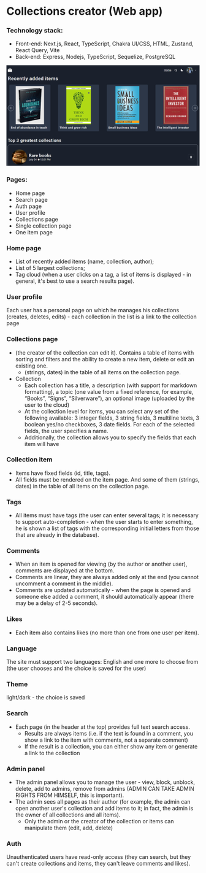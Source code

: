 # Сollections creator (Web app)

### Technology stack:

- Front-end: Next.js, React, TypeScript, Chakra UI/CSS, HTML, Zustand, React Query, Vite 
- Back-end: Express, Nodejs, TypeScript, Sequelize, PostgreSQL

![Image preview](https://github.com/Egor-Dubovik/collections-creator/blob/main/preview.png)

### Pages:

- Home page
- Search page
- Auth page
- User profile
- Collections page
- Single collection page
- One item page

### Home page

- List of recently added items (name, collection, author);
- List of 5 largest collections;
- Tag cloud (when a user clicks on a tag, a list of items is displayed - in general, it's best to use a search results page).

### User profile

Each user has a personal page on which he manages his collections (creates, deletes, edits) - each collection in the list is a link to the collection page

### Collections page

- (the creator of the collection can edit it). Contains a table of items with sorting and filters and the ability to create a new item, delete or edit an existing one.
  - (strings, dates) in the table of all items on the collection page.
- Collection
  - Each collection has a title, a description (with support for markdown formatting), a topic (one value from a fixed reference, for example, “Books”, “Signs”, “Silverware”), an optional image (uploaded by the user to the cloud)
  - At the collection level for items, you can select any set of the following available: 3 integer fields, 3 string fields, 3 multiline texts, 3 boolean yes/no checkboxes, 3 date fields. For each of the selected fields, the user specifies a name.
  - Additionally, the collection allows you to specify the fields that each item will have

### Collection item

- Items have fixed fields (id, title, tags).
- All fields must be rendered on the item page. And some of them (strings, dates) in the table of all items on the collection page.

### Tags

- All items must have tags (the user can enter several tags; it is necessary to support auto-completion - when the user starts to enter something, he is shown a list of tags with the corresponding initial letters from those that are already in the database).

### Comments

- When an item is opened for viewing (by the author or another user), comments are displayed at the bottom.
- Comments are linear, they are always added only at the end (you cannot uncomment a comment in the middle).
- Comments are updated automatically - when the page is opened and someone else added a comment, it should automatically appear (there may be a delay of 2-5 seconds).

### Likes

- Each item also contains likes (no more than one from one user per item).

### Language

The site must support two languages: English and one more to choose from (the user chooses and the choice is saved for the user)

### Theme

light/dark - the choice is saved

### Search

- Each page (in the header at the top) provides full text search access.
  - Results are always items (i.e. if the text is found in a comment, you show a link to the item with comments, not a separate comment)
  - If the result is a collection, you can either show any item or generate a link to the collection

### Admin panel

- The admin panel allows you to manage the user - view, block, unblock, delete, add to admins, remove from admins (ADMIN CAN TAKE ADMIN RIGHTS FROM HIMSELF, this is important).
- The admin sees all pages as their author (for example, the admin can open another user's collection and add items to it; in fact, the admin is the owner of all collections and all items).
  - Only the admin or the creator of the collection or items can manipulate them (edit, add, delete)

### Auth

Unauthenticated users have read-only access (they can search, but they can't create collections and items, they can't leave comments and likes).
